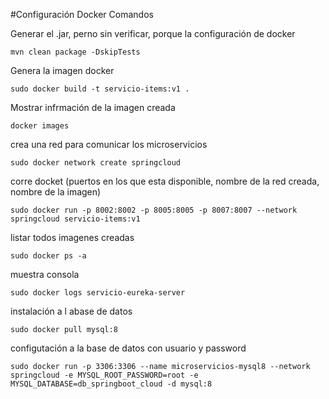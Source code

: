 #Configuración Docker Comandos

Generar el .jar, perno sin verificar, porque la configuración de docker

```
mvn clean package -DskipTests
```
Genera la imagen docker

```
sudo docker build -t servicio-items:v1 .
```

Mostrar infrmación de la imagen creada
```
docker images
```

crea una red para comunicar los microservicios

```
sudo docker network create springcloud
```


corre docket (puertos en los que esta disponible, nombre de la red creada, nombre de la imagen)

```
sudo docker run -p 8002:8002 -p 8005:8005 -p 8007:8007 --network springcloud servicio-items:v1
```

listar todos imagenes creadas
```
sudo docker ps -a
```

muestra consola
```
sudo docker logs servicio-eureka-server
```

instalación a l abase de datos
```
sudo docker pull mysql:8
```

configutación a la base de datos con usuario y password
```
sudo docker run -p 3306:3306 --name microservicios-mysql8 --network springcloud -e MYSQL_ROOT_PASSWORD=root -e MYSQL_DATABASE=db_springboot_cloud -d mysql:8
```
